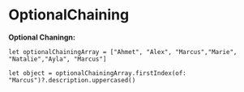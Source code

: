 # OptionalChaining




**Optional Chaningn:**

```
let optionalChainingArray = ["Ahmet", "Alex", "Marcus","Marie", "Natalie","Ayla", "Marcus"]

let object = optionalChainingArray.firstIndex(of: "Marcus")?.description.uppercased() 
```
